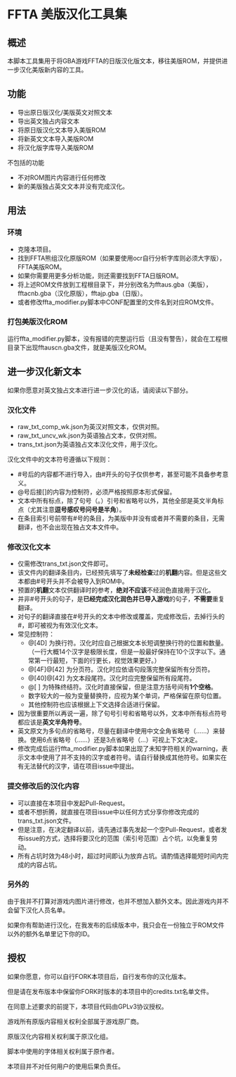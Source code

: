 # FFTA 美版汉化工具集

## 概述

本脚本工具集用于将GBA游戏FFTA的日版汉化版文本，移往美版ROM，并提供进一步汉化美版新内容的工具。

## 功能

- 导出原日版汉化/美版英文对照文本
- 导出英文独占内容文本
- 将原日版汉化文本导入美版ROM
- 将新英文文本导入美版ROM
- 将汉化版字库导入美版ROM

不包括的功能

- 不对ROM图片内容进行任何修改
- 新的美版独占英文文本并没有完成汉化。

## 用法

### 环境

- 克隆本项目。
- 找到FFTA熊组汉化原版ROM（如果要使用ocr自行分析字库则必须大字版），FFTA美版ROM。
- 如果你需要用更多分析功能，则还需要找到FFTA日版ROM。
- 将上述ROM文件放到工程根目录下，并分别改名为fftaus.gba（美版），fftacnb.gba（汉化原版），fftajp.gba（日版）。
- 或者修改ffta_modifier.py脚本中CONF配置里的文件名到对应ROM文件。

### 打包美版汉化ROM

运行ffta_modifier.py脚本，没有报错的完整运行后（且没有警告），就会在工程根目录下出现fftauscn.gba文件，就是美版汉化ROM。

## 进一步汉化新文本

如果你愿意对英文独占文本进行进一步汉化的话，请阅读以下部分。

### 汉化文件

- raw_txt_comp_wk.json为英汉对照文本，仅供对照。
- raw_txt_uncv_wk.json为英语独占文本，仅供对照。
- trans_txt.json为英语独占文本汉化文件，用于汉化。

汉化文件中的文本符号遵循以下规则：

- #号后的内容都不进行导入，由#开头的句子仅供参考，甚至可能不具备参考意义。
- @号后接[]的内容为控制符，必须严格按照原本形式保留。
- 文本中所有标点，除了句号（。）引号和省略号以外，其他全部是英文半角标点（尤其注意**逗号感叹号问号是半角**）。
- 在条目索引号前带有#号的条目，为美版中并没有或者并不需要的条目，无需翻译，也不会出现在独占文本文件中。

### 修改汉化文本

- 仅需修改trans_txt.json文件即可。
- 该文件内的翻译条目内，已经预先填写了**未经检查**过的**机翻**内容。但是这些文本都由#号开头并不会被导入到ROM中。
- 预置的**机翻**文本仅供翻译时的参考，**绝对不应该**不经润色直接用于汉化。
- 并非#号开头的句子，是**已经完成汉化润色并已导入游戏**的句子，**不需要**重复翻译。
- 对句子的翻译直接在#号开头的文本中修改或覆盖，完成修改后，去掉行头的#，即可被视为有效汉化文本。
- 常见控制符：
    - @[4D] 为换行符。汉化时应自己根据文本长短调整换行符的位置和数量。（一行大概14个汉字是极限长度，但是一般最好保持在10个汉字以下。通常第一行最短，下面的行更长，视觉效果更好。）
    - @[4F]@[42] 为分页符。汉化时应依语句段落完整保留所有分页符。
    - @[40]@[42] 为文本段尾符。汉化时应完整保留所有段尾符。
    - @[ ] 为特殊终结符。汉化时直接保留，但是注意方括号间有**1个空格**。
    - 数字较大的一般为变量替换符，应视为某个单词，严格保留在原句位置。
    - 其他控制符也应该根据上下文选择合适进行保留。
- 因为很重要所以再说一遍，除了句号引号和省略号以外，文本中所有标点符号都应该是**英文半角符号**。
- 英文原文为多句点的省略号，尽量在翻译中使用中文全角省略号（……）来替换。使用6点省略号（……）还是3点省略号（…）可视上下文决定。
- 修改完成后运行ffta_modifier.py脚本如果出现了未知字符相关的warning，表示文本中使用了并不支持的汉字或者符号。请自行替换成其他符号。如果实在有无法替代的汉字，请在项目issue中提出。

### 提交修改后的汉化内容

- 可以直接在本项目中发起Pull-Request。
- 或者不想折腾，就直接在项目issue中以任何方式分享你修改完成的trans_txt.json文件。
- 但是注意，在决定翻译以前，请先通过事先发起一个空Pull-Request，或者发布issue的方式，选择将要汉化的范围（索引号范围）占个坑，以免重复劳动。
- 所有占坑时效为48小时，超过时间即认为放弃占坑。请酌情选择能短时间内完成的内容占坑。

### 另外的

由于我并不打算对游戏内图片进行修改，也并不想加入额外文本。因此游戏内并不会留下汉化人员名单。

如果你有帮助进行汉化，在我发布的后续版本中，我只会在一份独立于ROM文件以外的额外名单里记下你的ID。

## 授权

如果你愿意，你可以自行FORK本项目后，自行发布你的汉化版本。

但是请在发布版本中保留你FORK时版本的本项目中的credits.txt名单文件。

在同意上述要求的前提下，本项目代码由GPLv3协议授权。

游戏所有原版内容相关权利全部属于游戏原厂商。

原版汉化内容相关权利属于原汉化组。

脚本中使用的字体相关权利属于原作者。

本项目并不对任何用户的使用后果负责任。
